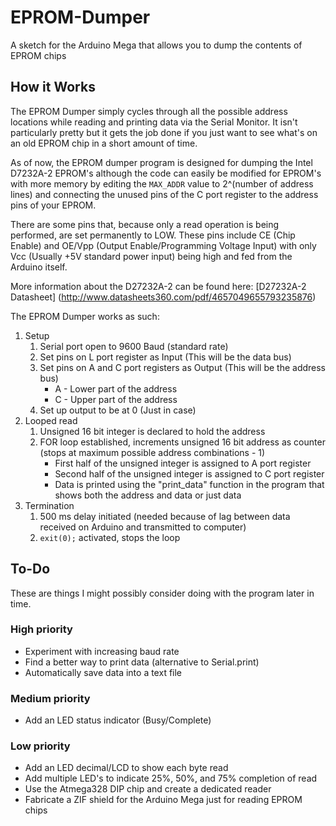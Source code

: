 # EPROM-Dumper
A sketch for the Arduino Mega that allows you to dump the contents of EPROM chips


## How it Works

The EPROM Dumper simply cycles through all the possible address locations while reading and printing data via the Serial Monitor. It isn't particularly pretty but it gets the job done if you just want to see what's on an old EPROM chip in a short amount of time.

As of now, the EPROM dumper program is designed for dumping the Intel D7232A-2 EPROM's although the code can easily be modified for EPROM's with more memory by editing the `MAX_ADDR` value to 2^(number of address lines) and connecting the unused pins of the C port register to the address pins of your EPROM. 

There are some pins that, because only a read operation is being performed, are set permanently to LOW. These pins include CE (Chip Enable) and OE/Vpp (Output Enable/Programming Voltage Input) with only Vcc (Usually +5V standard power input) being high and fed from the Arduino itself. 

More information about the D27232A-2 can be found here: [D27232A-2 Datasheet] (http://www.datasheets360.com/pdf/4657049655793235876)

The EPROM Dumper works as such:

1. Setup
   1. Serial port open to 9600 Baud (standard rate)
   2. Set pins on L port register as Input (This will be the data bus)
   3. Set pins on A and C port registers as Output (This will be the address bus)
      * A - Lower part of the address
      * C - Upper part of the address
   4. Set up output to be at 0 (Just in case)
2. Looped read
   1. Unsigned 16 bit integer is declared to hold the address
   2. FOR loop established, increments unsigned 16 bit address as counter (stops at maximum possible address combinations - 1)
       * First half of the unsigned integer is assigned to A port register
       * Second half of the unsigned integer is assigned to C port register
       * Data is printed using the "print_data" function in the program that shows both the address and data or just data
3. Termination
   1. 500 ms delay initiated (needed because of lag between data received on Arduino and transmitted to computer)
   2. `exit(0);` activated, stops the loop
   
## To-Do

These are things I might possibly consider doing with the program later in time. 

### High priority
* Experiment with increasing baud rate
* Find a better way to print data (alternative to Serial.print)
* Automatically save data into a text file

### Medium priority
* Add an LED status indicator (Busy/Complete)

### Low priority
* Add an LED decimal/LCD to show each byte read
* Add multiple LED's to indicate 25%, 50%, and 75% completion of read
* Use the Atmega328 DIP chip and create a dedicated reader
* Fabricate a ZIF shield for the Arduino Mega just for reading EPROM chips

      
